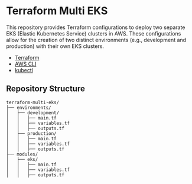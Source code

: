 # Terraform Multi EKS

This repository provides Terraform configurations to deploy two separate EKS (Elastic Kubernetes Service) clusters in AWS. These configurations allow for the creation of two distinct environments (e.g., development and production) with their own EKS clusters.


- [Terraform](https://www.terraform.io/downloads.html)
- [AWS CLI](https://docs.aws.amazon.com/cli/latest/userguide/install-cliv2.html)
- [kubectl](https://kubernetes.io/docs/tasks/tools/install-kubectl/)

## Repository Structure

```plaintext
terraform-multi-eks/
├── environments/
│   ├── development/
│   │   ├── main.tf
│   │   ├── variables.tf
│   │   ├── outputs.tf
│   ├── production/
│   │   ├── main.tf
│   │   ├── variables.tf
│   │   ├── outputs.tf
├── modules/
│   ├── eks/
│   │   ├── main.tf
│   │   ├── variables.tf
│   │   ├── outputs.tf
